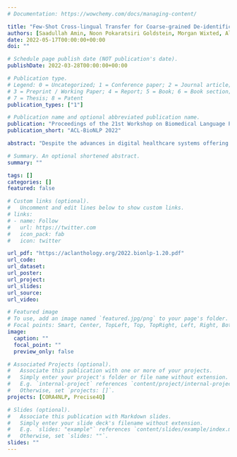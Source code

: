 ```yaml
---
# Documentation: https://wowchemy.com/docs/managing-content/

title: "Few-Shot Cross-lingual Transfer for Coarse-grained De-identification of Code-Mixed Clinical Texts"
authors: [Saadullah Amin, Noon Pokaratsiri Goldstein, Morgan Wixted, Alejandro Garcia-Rudolph, Catalina Martinez-Costa, and Guenter Neumann]
date: 2022-05-17T00:00:00+00:00
doi: ""

# Schedule page publish date (NOT publication's date).
publishDate: 2022-03-28T00:00:00+00:00

# Publication type.
# Legend: 0 = Uncategorized; 1 = Conference paper; 2 = Journal article;
# 3 = Preprint / Working Paper; 4 = Report; 5 = Book; 6 = Book section;
# 7 = Thesis; 8 = Patent
publication_types: ["1"]

# Publication name and optional abbreviated publication name.
publication: "Proceedings of the 21st Workshop on Biomedical Language Processing"
publication_short: "ACL-BioNLP 2022"

abstract: "Despite the advances in digital healthcare systems offering curated structured knowledge, much of the critical information still lies in large volumes of unlabeled and unstructured clinical texts. These texts, which often contain protected health information (PHI), are exposed to information extraction tools for downstream applications, risking patient identification. Existing works in de-identification rely on using large-scale annotated corpora in English, which often are not suitable in real-world multilingual settings. Pre-trained language models (LM) have shown great potential for cross-lingual transfer in low-resource settings. In this work, we empirically show the few-shot cross-lingual transfer property of LMs for named entity recognition (NER) and apply it to solve a low-resource and real-world challenge of code-mixed (Spanish-Catalan) clinical notes de-identification in the stroke domain. We annotate a gold evaluation dataset to assess few-shot setting performance where we only use a few hundred labeled examples for training. Our model improves the zero-shot F1-score from 73.7{\%} to 91.2{\%} on the gold evaluation set when adapting Multilingual BERT (mBERT) (CITATION) from the MEDDOCAN (CITATION) corpus with our few-shot cross-lingual target corpus. When generalized to an out-of-sample test set, the best model achieves a human-evaluation F1-score of 97.2{\%}."

# Summary. An optional shortened abstract.
summary: ""

tags: []
categories: []
featured: false

# Custom links (optional).
#   Uncomment and edit lines below to show custom links.
# links:
# - name: Follow
#   url: https://twitter.com
#   icon_pack: fab
#   icon: twitter

url_pdf: "https://aclanthology.org/2022.bionlp-1.20.pdf"
url_code:
url_dataset:
url_poster:
url_project:
url_slides:
url_source:
url_video:

# Featured image
# To use, add an image named `featured.jpg/png` to your page's folder. 
# Focal points: Smart, Center, TopLeft, Top, TopRight, Left, Right, BottomLeft, Bottom, BottomRight.
image:
  caption: ""
  focal_point: ""
  preview_only: false

# Associated Projects (optional).
#   Associate this publication with one or more of your projects.
#   Simply enter your project's folder or file name without extension.
#   E.g. `internal-project` references `content/project/internal-project/index.md`.
#   Otherwise, set `projects: []`.
projects: [CORA4NLP, Precise4Q]

# Slides (optional).
#   Associate this publication with Markdown slides.
#   Simply enter your slide deck's filename without extension.
#   E.g. `slides: "example"` references `content/slides/example/index.md`.
#   Otherwise, set `slides: ""`.
slides: ""
---
```

